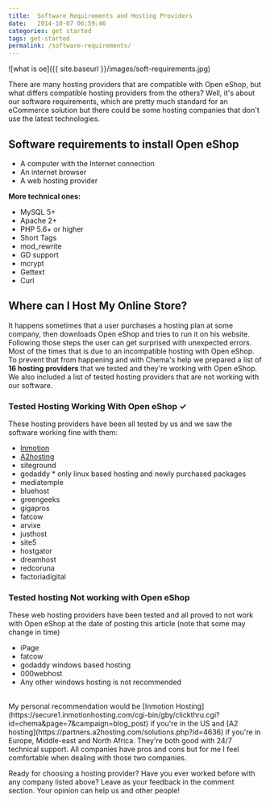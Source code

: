 ```yaml
---
title:  Software Requirements and Hosting Providers
date:   2014-10-07 06:59:46
categories: get started
tags: get-started
permalink: /software-requirements/
---
```

![what is oe]({{ site.baseurl }}/images/soft-requirements.jpg)

There are many hosting providers that are compatible with Open eShop, but what differs compatible hosting providers from the others? Well, it's about our software requirements, which are pretty much standard for an eCommerce solution but there could be some hosting companies that don't use the latest technologies.

## Software requirements to install Open eShop

+ A computer with the Internet connection
+ An internet browser
+ A web hosting provider

**More technical ones:**

+ MySQL 5+
+ Apache 2+
+ PHP 5.6+ or higher
+ Short Tags
+ mod_rewrite
+ GD support
+ mcrypt
+ Gettext
+ Curl

## Where can I Host My Online Store?

It happens sometimes that a user purchases a hosting plan at some company, then downloads Open eShop and tries to run it on his website. Following those steps the user can get surprised with unexpected errors. Most of the times that is due to an incompatible hosting with Open eShop. To prevent that from happening and with Chema's help we prepared a list of **16 hosting providers** that we tested and they're working with Open eShop. We also included a list of tested hosting providers that are not working with our software.

### Tested Hosting Working With Open eShop ✓

These hosting providers have been all tested by us and we saw the software working fine with them:

+ [Inmotion](https://secure1.inmotionhosting.com/cgi-bin/gby/clickthru.cgi?id=chema&page=7&campaign=blog_post)
+ [A2hosting](https://partners.a2hosting.com/solutions.php?id=4636)
+ siteground
+ godaddy * only linux based hosting and newly purchased packages
+ mediatemple
+ bluehost
+ greengeeks
+ gigapros
+ fatcow
+ arvixe
+ justhost
+ site5
+ hostgator
+ dreamhost
+ redcoruna
+ factoriadigital


### Tested hosting Not working with Open eShop

These web hosting providers have been tested and all proved to not work with Open eShop at the date of posting this article (note that some may change in time)

+ iPage
+ fatcow
+ godaddy windows based hosting
+ 000webhost
+ Any other windows hosting is not recommended

<br>
My personal recommendation would be [Inmotion Hosting](https://secure1.inmotionhosting.com/cgi-bin/gby/clickthru.cgi?id=chema&page=7&campaign=blog_post) if you're in the US and [A2 hosting](https://partners.a2hosting.com/solutions.php?id=4636) if you're in Europe, Middle-east and North Africa. They're both good with 24/7 technical support. All companies have pros and cons but for me I feel comfortable when dealing with those two companies.

Ready for choosing a hosting provider? Have you ever worked before with any company listed above? Leave as your feedback in the comment section. Your opinion can help us and other people!












